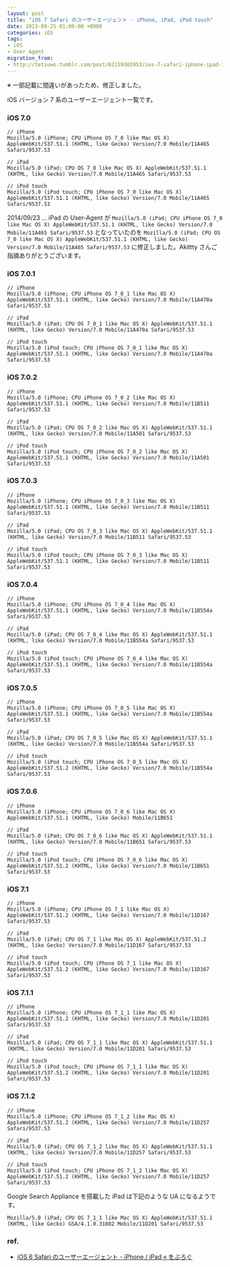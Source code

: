 ```yaml
---
layout: post
title: "iOS 7 Safari のユーザーエージェント - iPhone, iPad, iPod touch"
date: 2013-09-25 01:09:00 +0900
categories: iOS
tags:
- iOS
- User Agent
migration_from: 
- http://tetsuwo.tumblr.com/post/62159303953/ios-7-safari-iphone-ipad-ipod-touch
---
```


※ 一部記載に間違いがあったため、修正しました。

iOS バージョン 7 系のユーザーエージェント一覧です。


### iOS 7.0

    // iPhone
    Mozilla/5.0 (iPhone; CPU iPhone OS 7_0 like Mac OS X) AppleWebKit/537.51.1 (KHTML, like Gecko) Version/7.0 Mobile/11A465 Safari/9537.53

    // iPad
    Mozilla/5.0 (iPad; CPU OS 7_0 like Mac OS X) AppleWebKit/537.51.1 (KHTML, like Gecko) Version/7.0 Mobile/11A465 Safari/9537.53

    // iPod touch
    Mozilla/5.0 (iPod touch; CPU iPhone OS 7_0 like Mac OS X) AppleWebKit/537.51.1 (KHTML, like Gecko) Version/7.0 Mobile/11A465 Safari/9537.53


2014/09/23 ... iPad の User-Agent が `Mozilla/5.0 (iPad; CPU iPhone OS 7_0 like Mac OS X) AppleWebKit/537.51.1 (KHTML, like Gecko) Version/7.0 Mobile/11A465 Safari/9537.53` となっていたのを `Mozilla/5.0 (iPad; CPU OS 7_0 like Mac OS X) AppleWebKit/537.51.1 (KHTML, like Gecko) Version/7.0 Mobile/11A465 Safari/9537.53` に修正しました。Akittty さんご指摘ありがとうございます。


### iOS 7.0.1

    // iPhone
    Mozilla/5.0 (iPhone; CPU iPhone OS 7_0_1 like Mac OS X) AppleWebKit/537.51.1 (KHTML, like Gecko) Version/7.0 Mobile/11A470a Safari/9537.53

    // iPad
    Mozilla/5.0 (iPad; CPU OS 7_0_1 like Mac OS X) AppleWebKit/537.51.1 (KHTML, like Gecko) Version/7.0 Mobile/11A470a Safari/9537.53

    // iPod touch
    Mozilla/5.0 (iPod touch; CPU iPhone OS 7_0_1 like Mac OS X) AppleWebKit/537.51.1 (KHTML, like Gecko) Version/7.0 Mobile/11A470a Safari/9537.53


### iOS 7.0.2

    // iPhone
    Mozilla/5.0 (iPhone; CPU iPhone OS 7_0_2 like Mac OS X) AppleWebKit/537.51.1 (KHTML, like Gecko) Version/7.0 Mobile/11B511 Safari/9537.53

    // iPad
    Mozilla/5.0 (iPad; CPU OS 7_0_2 like Mac OS X) AppleWebKit/537.51.1 (KHTML, like Gecko) Version/7.0 Mobile/11A501 Safari/9537.53

    // iPod touch
    Mozilla/5.0 (iPod touch; CPU iPhone OS 7_0_2 like Mac OS X) AppleWebKit/537.51.1 (KHTML, like Gecko) Version/7.0 Mobile/11A501 Safari/9537.53


### iOS 7.0.3

    // iPhone
    Mozilla/5.0 (iPhone; CPU iPhone OS 7_0_3 like Mac OS X) AppleWebKit/537.51.1 (KHTML, like Gecko) Version/7.0 Mobile/11B511 Safari/9537.53

    // iPad
    Mozilla/5.0 (iPad; CPU OS 7_0_3 like Mac OS X) AppleWebKit/537.51.1 (KHTML, like Gecko) Version/7.0 Mobile/11B511 Safari/9537.53

    // iPod touch
    Mozilla/5.0 (iPod touch; CPU iPhone OS 7_0_3 like Mac OS X) AppleWebKit/537.51.1 (KHTML, like Gecko) Version/7.0 Mobile/11B511 Safari/9537.53


### iOS 7.0.4

    // iPhone
    Mozilla/5.0 (iPhone; CPU iPhone OS 7_0_4 like Mac OS X) AppleWebKit/537.51.1 (KHTML, like Gecko) Version/7.0 Mobile/11B554a Safari/9537.53

    // iPad
    Mozilla/5.0 (iPad; CPU OS 7_0_4 like Mac OS X) AppleWebKit/537.51.1 (KHTML, like Gecko) Version/7.0 Mobile/11B554a Safari/9537.53

    // iPod touch
    Mozilla/5.0 (iPod touch; CPU iPhone OS 7_0_4 like Mac OS X) AppleWebKit/537.51.1 (KHTML, like Gecko) Version/7.0 Mobile/11B554a Safari/9537.53


### iOS 7.0.5

    // iPhone
    Mozilla/5.0 (iPhone; CPU iPhone OS 7_0_5 like Mac OS X) AppleWebKit/537.51.1 (KHTML, like Gecko) Version/7.0 Mobile/11B554a Safari/9537.53

    // iPad
    Mozilla/5.0 (iPad; CPU OS 7_0_5 like Mac OS X) AppleWebKit/537.51.1 (KHTML, like Gecko) Version/7.0 Mobile/11B554a Safari/9537.53

    // iPod touch
    Mozilla/5.0 (iPod touch; CPU iPhone OS 7_0_5 like Mac OS X) AppleWebKit/537.51.2 (KHTML, like Gecko) Version/7.0 Mobile/11B554a Safari/9537.53


### iOS 7.0.6

    // iPhone
    Mozilla/5.0 (iPhone; CPU iPhone OS 7_0_6 like Mac OS X) AppleWebKit/537.51.1 (KHTML, like Gecko) Mobile/11B651

    // iPad
    Mozilla/5.0 (iPad; CPU OS 7_0_6 like Mac OS X) AppleWebKit/537.51.1 (KHTML, like Gecko) Version/7.0 Mobile/11B651 Safari/9537.53

    // iPod touch
    Mozilla/5.0 (iPod touch; CPU iPhone OS 7_0_6 like Mac OS X) AppleWebKit/537.51.2 (KHTML, like Gecko) Version/7.0 Mobile/11B651 Safari/9537.53

    
### iOS 7.1

    // iPhone
    Mozilla/5.0 (iPhone; CPU iPhone OS 7_1 like Mac OS X) AppleWebKit/537.51.2 (KHTML, like Gecko) Version/7.0 Mobile/11D167 Safari/9537.53

    // iPad
    Mozilla/5.0 (iPad; CPU OS 7_1 like Mac OS X) AppleWebKit/537.51.2 (KHTML, like Gecko) Version/7.0 Mobile/11D167 Safari/9537.53

    // iPod touch
    Mozilla/5.0 (iPod touch; CPU iPhone OS 7_1 like Mac OS X) AppleWebKit/537.51.2 (KHTML, like Gecko) Version/7.0 Mobile/11D167 Safari/9537.53


### iOS 7.1.1

    // iPhone
    Mozilla/5.0 (iPhone; CPU iPhone OS 7_1_1 like Mac OS X) AppleWebKit/537.51.2 (KHTML, like Gecko) Version/7.0 Mobile/11D201 Safari/9537.53

    // iPad
    Mozilla/5.0 (iPad; CPU OS 7_1_1 like Mac OS X) AppleWebKit/537.51.1 (KHTML, like Gecko) Version/7.0 Mobile/11D201 Safari/9537.53

    // iPod touch
    Mozilla/5.0 (iPod touch; CPU iPhone OS 7_1_1 like Mac OS X) AppleWebKit/537.51.2 (KHTML, like Gecko) Version/7.0 Mobile/11D201 Safari/9537.53


### iOS 7.1.2

    // iPhone
    Mozilla/5.0 (iPhone; CPU iPhone OS 7_1_2 like Mac OS X) AppleWebKit/537.51.2 (KHTML, like Gecko) Version/7.0 Mobile/11D257 Safari/9537.53

    // iPad
    Mozilla/5.0 (iPad; CPU OS 7_1_2 like Mac OS X) AppleWebKit/537.51.1 (KHTML, like Gecko) Version/7.0 Mobile/11D257 Safari/9537.53

    // iPod touch
    Mozilla/5.0 (iPod touch; CPU iPhone OS 7_1_2 like Mac OS X) AppleWebKit/537.51.2 (KHTML, like Gecko) Version/7.0 Mobile/11D257 Safari/9537.53



Google Search Appliance を搭載した iPad は下記のような UA になるようです。

    Mozilla/5.0 (iPad; CPU OS 7_1_1 like Mac OS X) AppleWebKit/537.51.1 (KHTML, like Gecko) GSA/4.1.0.31802 Mobile/11D201 Safari/9537.53



### ref.

- [iOS 6 Safari のユーザーエージェント - iPhone / iPad « をぶろぐ](https://blog.t5o.me/post/20121002/ios-6-safari-iphone-ipad.html)
